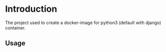 Introduction
============

The project used to create a docker-image for python3 (default with django) container.

Usage
-----


